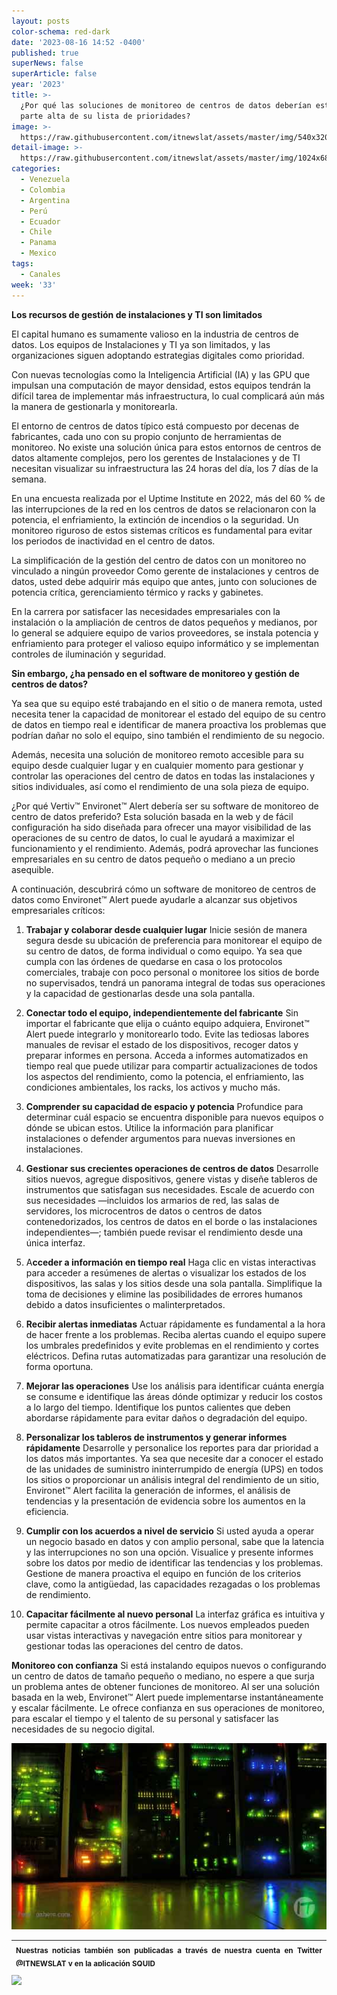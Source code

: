 ```yaml
---
layout: posts
color-schema: red-dark
date: '2023-08-16 14:52 -0400'
published: true
superNews: false
superArticle: false
year: '2023'
title: >-
  ¿Por qué las soluciones de monitoreo de centros de datos deberían estar en la
  parte alta de su lista de prioridades?
image: >-
  https://raw.githubusercontent.com/itnewslat/assets/master/img/540x320/Centro-de-Datos-p.jpg
detail-image: >-
  https://raw.githubusercontent.com/itnewslat/assets/master/img/1024x680/Centro-de-Datos-g.jpg
categories:
  - Venezuela
  - Colombia
  - Argentina
  - Perú
  - Ecuador
  - Chile
  - Panama
  - Mexico
tags:
  - Canales
week: '33'
---
```

**Los recursos de gestión de instalaciones y TI son limitados**

El capital humano es sumamente valioso en la industria de centros de datos. Los equipos de Instalaciones y TI ya son limitados, y las organizaciones siguen adoptando estrategias digitales como prioridad.

Con nuevas tecnologías como la Inteligencia Artificial (IA) y las GPU que impulsan una computación de mayor densidad, estos equipos tendrán la difícil tarea de implementar más infraestructura, lo cual complicará aún más la manera de gestionarla y monitorearla.

El entorno de centros de datos típico está compuesto por decenas de fabricantes, cada uno con su propio conjunto de herramientas de monitoreo. No existe una solución única para estos entornos de centros de datos altamente complejos, pero los gerentes de Instalaciones y de TI necesitan visualizar su infraestructura las 24 horas del día, los 7 días de la semana.

En una encuesta realizada por el Uptime Institute en 2022, más del 60 % de las interrupciones de la red en los centros de datos se relacionaron con la potencia, el enfriamiento, la extinción de incendios o la seguridad. Un monitoreo riguroso de estos sistemas críticos es fundamental para evitar los periodos de inactividad en el centro de datos. 

La simplificación de la gestión del centro de datos con un monitoreo no vinculado a ningún proveedor 
Como gerente de instalaciones y centros de datos, usted debe adquirir más equipo que antes, junto con soluciones de potencia crítica, gerenciamiento térmico y racks y gabinetes.

En la carrera por satisfacer las necesidades empresariales con la instalación o la ampliación de centros de datos pequeños y medianos, por lo general se adquiere equipo de varios proveedores, se instala potencia y enfriamiento para proteger el valioso equipo informático y se implementan controles de iluminación y seguridad.

**Sin embargo, ¿ha pensado en el software de monitoreo y gestión de centros de datos?**

Ya sea que su equipo esté trabajando en el sitio o de manera remota, usted necesita tener la capacidad de monitorear el estado del equipo de su centro de datos en tiempo real e identificar de manera proactiva los problemas que podrían dañar no solo el equipo, sino también el rendimiento de su negocio.

Además, necesita una solución de monitoreo remoto accesible para su equipo desde cualquier lugar y en cualquier momento para gestionar y controlar las operaciones del centro de datos en todas las instalaciones y sitios individuales, así como el rendimiento de una sola pieza de equipo. 

¿Por qué Vertiv™ Environet™ Alert debería ser su software de monitoreo de centro de datos preferido? 
Esta solución basada en la web y de fácil configuración ha sido diseñada para ofrecer una mayor visibilidad de las operaciones de su centro de datos, lo cual le ayudará a maximizar el funcionamiento y el rendimiento.
Además, podrá aprovechar las funciones empresariales en su centro de datos pequeño o mediano a un precio asequible.

A continuación, descubrirá cómo un software de monitoreo de centros de datos como Environet™ Alert puede ayudarle a alcanzar sus objetivos empresariales críticos:

1. **Trabajar y colaborar desde cualquier lugar**
Inicie sesión de manera segura desde su ubicación de preferencia para monitorear el equipo de su centro de datos, de forma individual o como equipo. Ya sea que cumpla con las órdenes de quedarse en casa o los protocolos comerciales, trabaje con poco personal o monitoree los sitios de borde no supervisados, tendrá un panorama integral de todas sus operaciones y la capacidad de gestionarlas desde una sola pantalla.

2. **Conectar todo el equipo, independientemente del fabricante**
Sin importar el fabricante que elija o cuánto equipo adquiera, Environet™ Alert puede integrarlo y monitorearlo todo. Evite las tediosas labores manuales de revisar el estado de los dispositivos, recoger datos y preparar informes en persona. Acceda a informes automatizados en tiempo real que puede utilizar para compartir actualizaciones de todos los aspectos del rendimiento, como la potencia, el enfriamiento, las condiciones ambientales, los racks, los activos y mucho más.

3. **Comprender su capacidad de espacio y potencia**
Profundice para determinar cuál espacio se encuentra disponible para nuevos equipos o dónde se ubican estos. Utilice la información para planificar instalaciones o defender argumentos para nuevas inversiones en instalaciones.

4. **Gestionar sus crecientes operaciones de centros de datos**
Desarrolle sitios nuevos, agregue dispositivos, genere vistas y diseñe tableros de instrumentos que satisfagan sus necesidades. Escale de acuerdo con sus necesidades —incluidos los armarios de red, las salas de servidores, los microcentros de datos o centros de datos contenedorizados, los centros de datos en el borde o las instalaciones independientes—; también puede revisar el rendimiento desde una única interfaz.

5. A**cceder a información en tiempo real**
Haga clic en vistas interactivas para acceder a resúmenes de alertas o visualizar los estados de los dispositivos, las salas y los sitios desde una sola pantalla. Simplifique la toma de decisiones y elimine las posibilidades de errores humanos debido a datos insuficientes o malinterpretados.

6. **Recibir alertas inmediatas**
Actuar rápidamente es fundamental a la hora de hacer frente a los problemas. Reciba alertas cuando el equipo supere los umbrales predefinidos y evite problemas en el rendimiento y cortes eléctricos. Defina rutas automatizadas para garantizar una resolución de forma oportuna.

7. **Mejorar las operaciones**
Use los análisis para identificar cuánta energía se consume e identifique las áreas dónde optimizar y reducir los costos a lo largo del tiempo. Identifique los puntos calientes que deben abordarse rápidamente para evitar daños o degradación del equipo.

8. **Personalizar los tableros de instrumentos y generar informes rápidamente**
Desarrolle y personalice los reportes para dar prioridad a los datos más importantes. Ya sea que necesite dar a conocer el estado de las unidades de suministro ininterrumpido de energía (UPS) en todos los sitios o proporcionar un análisis integral del rendimiento de un sitio, Environet™ Alert facilita la generación de informes, el análisis de tendencias y la presentación de evidencia sobre los aumentos en la eficiencia.

9. **Cumplir con los acuerdos a nivel de servicio**
Si usted ayuda a operar un negocio basado en datos y con amplio personal, sabe que la latencia y las interrupciones no son una opción. Visualice y presente informes sobre los datos por medio de identificar las tendencias y los problemas. Gestione de manera proactiva el equipo en función de los criterios clave, como la antigüedad, las capacidades rezagadas o los problemas de rendimiento.

10. **Capacitar fácilmente al nuevo personal**
La interfaz gráfica es intuitiva y permite capacitar a otros fácilmente. Los nuevos empleados pueden usar vistas interactivas y navegación entre sitios para monitorear y gestionar todas las operaciones del centro de datos. 

**Monitoreo con confianza**
Si está instalando equipos nuevos o configurando un centro de datos de tamaño pequeño o mediano, no espere a que surja un problema antes de obtener funciones de monitoreo. Al ser una solución basada en la web, Environet™ Alert puede implementarse instantáneamente y escalar fácilmente. Le ofrece confianza en sus operaciones de monitoreo, para escalar el tiempo y el talento de su personal y satisfacer las necesidades de su negocio digital.

![](https://raw.githubusercontent.com/itnewslat/assets/master/img/540x320/Centro-de-Datos-p.jpg)

<table style="height: 42px;" width="569">
<tbody>
<tr>
<td style="text-align: justify;"><sub><strong>Nuestras noticias también son publicadas a través de nuestra cuenta en Twitter <a href="https://twitter.com/itnewslat?lang=es">@ITNEWSLAT</a> y en la aplicación <a href="https://squidapp.co/en/">SQUID</a></strong></sub></td>
</tr>
</tbody>
</table>

<img src="https://tracker.metricool.com/c3po.jpg?hash=56f88a41e39ab42c063cc51676587a04"/>